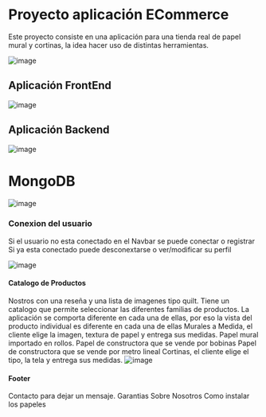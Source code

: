 # Proyecto aplicación ECommerce

Este proyecto consiste en una aplicación para una tienda real de papel mural y cortinas, la idea hacer uso de distintas herramientas.

![image](https://github.com/JaffaFriedman/dekko_front/assets/112987800/1a8a72dc-2f25-4454-b429-60115c8c86f7)

## Aplicación FrontEnd

![image](https://github.com/JaffaFriedman/dekko_front/assets/112987800/cdc6fd47-7c22-42da-bc64-6298568b7ccc)


## Aplicación Backend
![image](https://github.com/JaffaFriedman/dekko_front/assets/112987800/62b240fe-1771-4343-9557-0fe746d64ebb)

# MongoDB
![image](https://github.com/JaffaFriedman/dekko_front/assets/112987800/42813662-ccfe-4c28-9eff-82b9c315f609)


 
 
### Conexion del usuario
Si el usuario no esta conectado en el Navbar se puede conectar o registrar
Si ya esta conectado puede desconextarse o ver/modificar su perfil

![image](https://github.com/JaffaFriedman/dekko_front/assets/112987800/bf60a386-b2f1-4410-9d4f-6d791b145140)
 

#### Catalogo de Productos
 Nostros con una reseña y una lista de imagenes tipo quilt.
Tiene un catalogo que permite seleccionar las diferentes familias de productos. La aplicación se comporta diferente en cada una de ellas, por eso la vista del producto individual es diferente en cada una de ellas
Murales a Medida, el cliente elige la imagen, textura de papel y entrega sus medidas.
Papel mural importado en rollos.
Papel de constructora que se vende por bobinas
Papel de constructora que se vende por metro lineal
Cortinas, el cliente elige el tipo, la tela y entrega sus medidas.
 ![image](https://github.com/JaffaFriedman/dekko_front/assets/112987800/a0533b12-7260-4bf4-b347-3cad586e1287)


#### Footer
Contacto para dejar un mensaje.
Garantias
Sobre Nosotros
Como instalar los papeles

